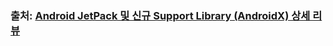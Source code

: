 ### 출처: [Android JetPack 및 신규 Support Library (AndroidX) 상세 리뷰](https://tv.naver.com/v/4286045/list/267185)
